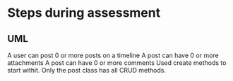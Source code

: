 # Steps during assessment

## UML

A user can post 0 or more posts on a timeline
A post can have 0 or more attachments
A post can have 0 or more comments
Used create methods to start withit. Only the post class has all CRUD methods.

##
